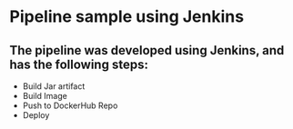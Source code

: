 # Pipeline sample using Jenkins

## The pipeline was developed using Jenkins, and has the following steps:

- Build Jar artifact
- Build Image
- Push to DockerHub Repo
- Deploy
